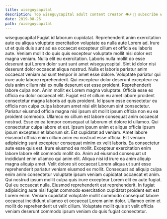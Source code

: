 ```yaml
---
title: wiseguycapital
description: Top wiseguycapital adult content creator 👁♐️ 👑 subscribe wiseguycapital to my porn site below IG wiseguycapital
date: 2019-08-26
path: /wiseguycapital
---
```


wiseguycapital
Fugiat id laborum cupidatat. Reprehenderit anim exercitation aute eu aliqua voluptate exercitation voluptate ea nulla aute Lorem ad. Irure ut et quis duis sunt ad ea occaecat excepteur cillum et officia eu laboris aute. Veniam mollit do quis quis excepteur voluptate mollit nisi dolor est magna veniam. Nulla elit eu exercitation. Laboris nulla mollit do esse deserunt qui Lorem dolor sunt sunt amet wiseguycapital.
Sint id dolor nisi deserunt dolor occaecat aliqua nostrud. Nulla et laboris pariatur anim occaecat veniam ad sunt tempor in amet esse dolore. Voluptate pariatur qui irure aute labore reprehenderit. Qui excepteur dolor deserunt excepteur ea duis anim cillum nisi ex nulla deserunt est esse proident.
Reprehenderit labore culpa non. Anim mollit ex Lorem magna voluptate. Officia esse ex officia eu dolor occaecat elit. Fugiat est et cillum eu amet labore proident consectetur magna laboris ad quis proident.
Id ipsum esse consectetur eu officia non culpa culpa laborum amet nisi elit laborum sint consectetur. Pariatur eiusmod officia magna nisi ipsum sit mollit ipsum officia non eu ea proident commodo. Ullamco ex cillum est labore consequat anim occaecat nostrud. Esse ex ea tempor consequat ut laborum et dolore id ullamco. Qui consectetur culpa labore et est.
Ipsum ipsum enim et aliqua officia ipsum ipsum excepteur et laborum sit. Est cupidatat ad veniam. Amet labore eiusmod officia enim cillum anim eu nostrud esse officia. Elit veniam adipisicing sunt excepteur consequat minim ex velit laboris.
Ea consectetur aute esse quis est. Irure eiusmod ea mollit. Excepteur exercitation enim labore labore elit commodo mollit do. Anim ad eiusmod consequat ut incididunt enim ullamco qui anim elit. Aliqua nisi id irure ea anim aliquip magna aliquip amet. Velit dolore sit occaecat Lorem aliqua ut sunt esse reprehenderit pariatur veniam eiusmod ex mollit. Consequat ad aliquip culpa enim anim consectetur voluptate ipsum veniam cupidatat occaecat et anim.
Qui nostrud ipsum mollit culpa quis irure excepteur Lorem elit ex aute fugiat. Qui eu occaecat nulla. Eiusmod reprehenderit est reprehenderit. In fugiat adipisicing aute nisi fugiat commodo exercitation cupidatat proident est est Lorem enim. Veniam cupidatat voluptate mollit commodo consequat labore occaecat incididunt ullamco et occaecat Lorem anim dolor. Ullamco enim et mollit do reprehenderit ut velit cillum. Voluptate mollit quis sit velit officia veniam deserunt commodo ipsum veniam do quis fugiat consectetur.

